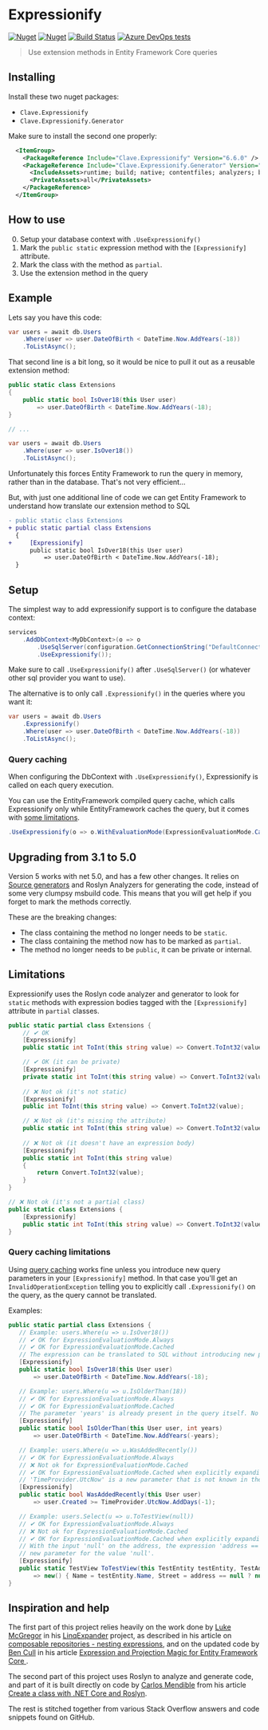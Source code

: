 # Expressionify

[![Nuget](https://img.shields.io/nuget/v/Clave.Expressionify)][1] [![Nuget](https://img.shields.io/nuget/dt/Clave.Expressionify)][1] [![Build Status](https://claveconsulting.visualstudio.com/Nugets/_apis/build/status/ClaveConsulting.Expressionify?branchName=master)][2] [![Azure DevOps tests](https://img.shields.io/azure-devops/tests/ClaveConsulting/Nugets/14)][2]

> Use extension methods in Entity Framework Core queries

## Installing

Install these two nuget packages:

* `Clave.Expressionify`
* `Clave.Expressionify.Generator`

Make sure to install the second one properly:

```xml
  <ItemGroup>
    <PackageReference Include="Clave.Expressionify" Version="6.6.0" />
    <PackageReference Include="Clave.Expressionify.Generator" Version="6.6.0">
      <IncludeAssets>runtime; build; native; contentfiles; analyzers; buildtransitive</IncludeAssets>
      <PrivateAssets>all</PrivateAssets>
    </PackageReference>
  </ItemGroup>
```

## How to use

0) Setup your database context with `.UseExpressionify()`
1) Mark the `public static` expression method with the `[Expressionify]` attribute.
2) Mark the class with the method as `partial`.
3) Use the extension method in the query


## Example

Lets say you have this code:

```csharp
var users = await db.Users
    .Where(user => user.DateOfBirth < DateTime.Now.AddYears(-18))
    .ToListAsync();
```

That second line is a bit long, so it would be nice to pull it out as a reusable extension method:

```csharp
public static class Extensions
{
    public static bool IsOver18(this User user)
        => user.DateOfBirth < DateTime.Now.AddYears(-18);
}

// ...

var users = await db.Users
    .Where(user => user.IsOver18())
    .ToListAsync();

```

Unfortunately this forces Entity Framework to run the query in memory, rather than in the database. That's not very efficient...

But, with just one additional line of code we can get Entity Framework to understand how translate our extension method to SQL

```diff
- public static class Extensions
+ public static partial class Extensions
  {
+     [Expressionify]
      public static bool IsOver18(this User user)
          => user.DateOfBirth < DateTime.Now.AddYears(-18);
  }

```

## Setup

The simplest way to add expressionify support is to configure the database context:

```csharp
services
    .AddDbContext<MyDbContext>(o => o
        .UseSqlServer(configuration.GetConnectionString("DefaultConnection"))
        .UseExpressionify());
```

Make sure to call `.UseExpressionify()` after `.UseSqlServer()` (or whatever other sql provider you want to use).

The alternative is to only call `.Expressionify()` in the queries where you want it:

```csharp
var users = await db.Users
    .Expressionify()
    .Where(user => user.DateOfBirth < DateTime.Now.AddYears(-18))
    .ToListAsync();
```

### Query caching

When configuring the DbContext with `.UseExpressionify()`, Expressionify is called on each query execution.

You can use the EntityFramework compiled query cache, which calls Expressionify only while EntityFramework caches the query, but it comes with [some limitations](#query-caching-limitations).

```csharp
.UseExpressionify(o => o.WithEvaluationMode(ExpressionEvaluationMode.Cached));
```

## Upgrading from 3.1 to 5.0

Version 5 works with net 5.0, and has a few other changes. It relies on [Source generators](https://devblogs.microsoft.com/dotnet/introducing-c-source-generators/) and Roslyn Analyzers for generating the code, instead of some very clumpsy msbuild code. This means that you will get help if you forget to mark the methods correctly. 

These are the breaking changes:
* The class containing the method no longer needs to be `static`.
* The class containing the method now has to be marked as `partial`.
* The method no longer needs to be `public`, it can be private or internal.

## Limitations

Expressionify uses the Roslyn code analyzer and generator to look for `static` methods with expression bodies tagged with the `[Expressionify]` attribute in `partial` classes.

```csharp
public static partial class Extensions {
    // ✔ OK
    [Expressionify]
    public static int ToInt(this string value) => Convert.ToInt32(value);

    // ✔ OK (it can be private)
    [Expressionify]
    private static int ToInt(this string value) => Convert.ToInt32(value);
    
    // ❌ Not ok (it's not static)
    [Expressionify]
    public int ToInt(this string value) => Convert.ToInt32(value);

    // ❌ Not ok (it's missing the attribute)
    public static int ToInt(this string value) => Convert.ToInt32(value);
    
    // ❌ Not ok (it doesn't have an expression body)
    [Expressionify]
    public static int ToInt(this string value)
    {
        return Convert.ToInt32(value);
    }
}

// ❌ Not ok (it's not a partial class)
public static class Extensions {
    [Expressionify]
    public static int ToInt(this string value) => Convert.ToInt32(value);
}

```

### Query caching limitations

Using [query caching](#query-caching) works fine unless you introduce new query parameters in your `[Expressionify]` method. In that case you'll get an `InvalidOperationException` telling you to explicitly call `.Expressionify()` on the query, as the query cannot be translated.

Examples:
```csharp
public static partial class Extensions {
   // Example: users.Where(u => u.IsOver18())
   // ✔ OK for ExpressionEvaluationMode.Always
   // ✔ OK for ExpressionEvaluationMode.Cached
   // The expression can be translated to SQL without introducing new parameters
   [Expressionify]
   public static bool IsOver18(this User user)
       => user.DateOfBirth < DateTime.Now.AddYears(-18);

   // Example: users.Where(u => u.IsOlderThan(18))
   // ✔ OK for ExpressionEvaluationMode.Always
   // ✔ OK for ExpressionEvaluationMode.Cached
   // The parameter 'years' is already present in the query itself. No new parameters are introduced when expanding the query.
   [Expressionify]
   public static bool IsOlderThan(this User user, int years)
       => user.DateOfBirth < DateTime.Now.AddYears(-years);

   // Example: users.Where(u => u.WasAddedRecently())
   // ✔ OK for ExpressionEvaluationMode.Always
   // ❌ Not ok for ExpressionEvaluationMode.Cached
   // ✔ OK for ExpressionEvaluationMode.Cached when explicitly expanding the query with 'query.Expressionify()'
   // 'TimeProvider.UtcNow' is a new parameter that is not known in the query before calling '.Expressionify()'.
   [Expressionify]
   public static bool WasAddedRecently(this User user)
       => user.Created >= TimeProvider.UtcNow.AddDays(-1);

   // Example: users.Select(u => u.ToTestView(null))
   // ✔ OK for ExpressionEvaluationMode.Always
   // ❌ Not ok for ExpressionEvaluationMode.Cached
   // ✔ OK for ExpressionEvaluationMode.Cached when explicitly expanding the query with 'query.Expressionify()'
   // With the input 'null' on the address, the expression 'address == null ? null : address.Street' gets replaced with a
   // new parameter for the value 'null'.
   [Expressionify]
   public static TestView ToTestView(this TestEntity testEntity, TestAddress? address)
       => new() { Name = testEntity.Name, Street = address == null ? null : address.Street };
}
```

## Inspiration and help

The first part of this project relies heavily on the work done by [Luke McGregor](https://twitter.com/staticv0id) in his [LinqExpander](https://github.com/lukemcgregor/LinqExpander) project, as described in his article on [composable repositories - nesting expressions](https://blog.staticvoid.co.nz/2016/composable_repositories_-_nesting_extensions/), and on the updated code by [Ben Cull](https://twitter.com/BenWhoLikesBeer) in his article [Expression and Projection Magic for Entity Framework Core ](https://benjii.me/2018/01/expression-projection-magic-entity-framework-core/).

The second part of this project uses Roslyn to analyze and generate code, and part of it is built directly on code by [Carlos Mendible](https://twitter.com/cmendibl3) from his article [Create a class with .NET Core and Roslyn](https://carlos.mendible.com/2017/03/02/create-a-class-with-net-core-and-roslyn/).

The rest is stitched together from various Stack Overflow answers and code snippets found on GitHub.



[1]: https://www.nuget.org/packages/Clave.Expressionify/
[2]: https://claveconsulting.visualstudio.com/Nugets/_build/latest?definitionId=14
